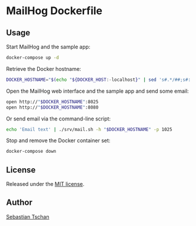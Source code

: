 # MailHog Dockerfile

## Usage
Start MailHog and the sample app:
```sh
docker-compose up -d
```

Retrieve the Docker hostname:
```sh
DOCKER_HOSTNAME="$(echo "${DOCKER_HOST:-localhost}" | sed 's#.*/##;s#:.*##')"
```

Open the MailHog web interface and the sample app and send some email:
```sh
open http://"$DOCKER_HOSTNAME":8025
open http://"$DOCKER_HOSTNAME":8080
```

Or send email via the command-line script:
```sh
echo 'Email text' | ./srv/mail.sh -h "$DOCKER_HOSTNAME" -p 1025
```

Stop and remove the Docker container set:
```sh
docker-compose down
```

## License
Released under the [MIT license](http://opensource.org/licenses/MIT).

## Author
[Sebastian Tschan](https://blueimp.net/)
